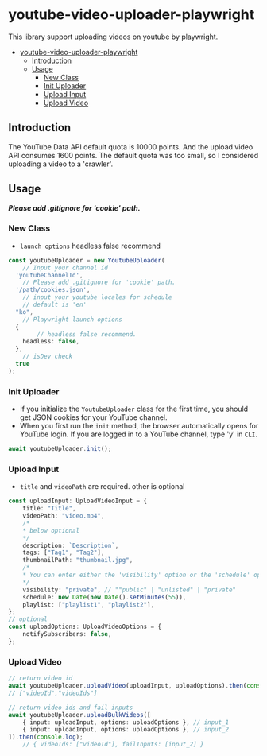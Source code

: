 # youtube-video-uploader-playwright

This library support uploading videos on youtube by playwright.

- [youtube-video-uploader-playwright](#youtube-video-uploader-playwright)
	- [Introduction](#introduction)
	- [Usage](#usage)
		- [New Class](#new-class)
		- [Init Uploader](#init-uploader)
		- [Upload Input](#upload-input)
		- [Upload Video](#upload-video)

## Introduction
The YouTube Data API default quota is 10000 points. And the upload video API consumes 1600 points. 
The default quota was too small, so I considered uploading a video to a 'crawler'.
## Usage
***Please add .gitignore for 'cookie' path.***
### New Class
- `launch options` headless false recommend
```ts
const youtubeUploader = new YoutubeUploader(
	// Input your channel id
  'youtubeChannelId',
	// Please add .gitignore for 'cookie' path.
  '/path/cookies.json', 
	// input your youtube locales for schedule
	// default is 'en'
  "ko",
	// Playwright launch options 
  {
		// headless false recommend.
    headless: false,
  },
	// isDev check
  true
);
```

### Init Uploader
- If you initialize the `YoutubeUploader` class for the first time, you should get JSON cookies for your YouTube channel.
- When you first run the `init` method, the browser automatically opens for YouTube login. If you are logged in to a YouTube channel, type 'y' in `CLI`.
```ts
await youtubeUploader.init();
```
### Upload Input
- `title` and `videoPath` are required. other is optional
```ts
const uploadInput: UploadVideoInput = {
	title: "Title", 
	videoPath: "video.mp4", 
	/*
	* below optional 
	*/
	description: `Description`,
	tags: ["Tag1", "Tag2"],
	thumbnailPath: "thumbnail.jpg",
	/*
	* You can enter either the 'visibility' option or the 'schedule' option.
	*/
	visibility: "private", // ""public" | "unlisted" | "private"
	schedule: new Date(new Date().setMinutes(55)),
	playlist: ["playlist1", "playlist2"],
};
// optional
const uploadOptions: UploadVideoOptions = {
	notifySubscribers: false,
};
```
### Upload Video
```ts
// return video id 
await youtubeUploader.uploadVideo(uploadInput, uploadOptions).then(console.log);
// ["videoId","videoIds"]

// return video ids and fail inputs
await youtubeUploader.uploadBulkVideos([
	{ input: uploadInput, options: uploadOptions }, // input_1
	{ input: uploadInput, options: uploadOptions }, // input_2
]).then(console.log);
	// { videoIds: ["videoId"], failInputs: [input_2] }
```
